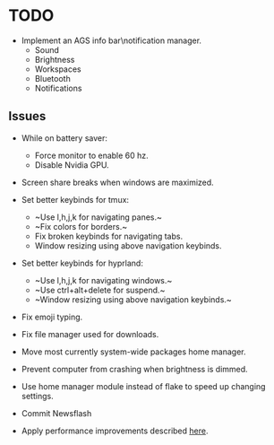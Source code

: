 # TODO

- Implement an AGS info bar\notification manager.
  - Sound
  - Brightness
  - Workspaces
  - Bluetooth
  - Notifications

## Issues

- While on battery saver: 
    - Force monitor to enable 60 hz.
    - Disable Nvidia GPU. 

- Screen share breaks when windows are maximized.

- Set better keybinds for tmux:
    - ~Use l,h,j,k for navigating panes.~
    - ~Fix colors for borders.~
    - Fix broken keybinds for navigating tabs.
    - Window resizing using above navigation keybinds.


- Set better keybinds for hyprland: 
    - ~Use l,h,j,k for navigating windows.~
    - ~Use ctrl+alt+delete for suspend.~
    - ~Window resizing using above navigation keybinds.~

- Fix emoji typing.

- Fix file manager used for downloads. 

- Move most currently system-wide packages home manager.

- Prevent computer from crashing when brightness is dimmed.

- Use home manager module instead of flake to speed up changing settings. 

- Commit Newsflash

- Apply performance improvements described [here](https://artemis.sh/2022/09/18/wayland-from-an-x-apologist.html).
